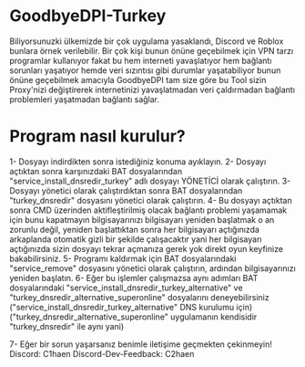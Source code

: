 # GoodbyeDPI-Turkey
Biliyorsunuzki ülkemizde bir çok uygulama yasaklandı, Discord ve Roblox bunlara örnek verilebilir. Bir çok kişi bunun önüne geçebilmek için VPN tarzı programlar kullanıyor fakat bu hem interneti yavaşlatıyor hem bağlantı sorunları yaşatıyor hemde veri sızıntısı gibi durumlar yaşatabiliyor bunun önüne geçebilmek amacıyla GoodbyeDPI tam size göre bu Tool sizin Proxy'nizi değiştirerek internetinizi yavaşlatmadan veri çaldırmadan bağlantı problemleri yaşatmadan bağlantı sağlar.

# Program nasıl kurulur?

1- Dosyayı indirdikten sonra istediğiniz konuma ayıklayın.
2- Dosyayı açtıktan sonra karşınızdaki BAT dosyalarından "service_install_dnsredir_turkey" adlı dosyayı YÖNETİCİ olarak çalıştırın.
3- Dosyayı yönetici olarak çalıştırdıktan sonra BAT dosyalarından "turkey_dnsredir" dosyasını yönetici olarak çalıştırın.
4- Bu dosyayı açtıktan sonra CMD üzerinden aktifleştirilmiş olacak bağlantı problemi yaşamamak için bunu kapatmayın bilgisayarınızı bilgisayarı yeniden başlatmak o an zorunlu değil, yeniden başlattıktan sonra her bilgisayarı açtığınızda arkaplanda otomatik gizli bir şekilde çalışacaktır yani her bilgisayarı açtığınızda sizin dosyayı tekrar açmanıza gerek yok direkt oyun keyfinize bakabilirsiniz.
5- Programı kaldırmak için BAT dosyalarındaki "service_remove" dosyasını yönetici olarak çalıştırın, ardından bilgisayarınızı yeniden başlatın.
6- Eğer bu işlemler çalışmazsa aynı adımları BAT dosyalarındaki "service_install_dnsredir_turkey_alternative" ve "turkey_dnsredir_alternative_superonline" dosyalarını deneyebilirsiniz ("service_install_dnsredir_turkey_alternative" DNS kurulumu için) ("turkey_dnsredir_alternative_superonline" uygulamanın kendisidir "turkey_dnsredir" ile aynı yani)

7- Eğer bir sorun yaşarsanız benimle iletişime geçmekten çekinmeyin!
Discord: C1haen
Discord-Dev-Feedback: C2haen
